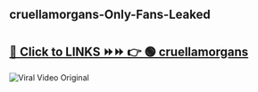 
 ## cruellamorgans-Only-Fans-Leaked

# <h2><a href="https://clipsfans.com/cruellamorgans&ref=git">🔗 Click to LINKS ⏩⏩ 👉 🟢 cruellamorgans </a></h2>

<a href="https://clipsfans.com/cruellamorgans&ref=git" rel="nofollow" data-target="animated-image.originalLink"><img src="https://i.ibb.co.com/xMMVF88/686577567.gif" alt="Viral Video Original" style="max-width: 100%; display: inline-block;" data-target="animated-image.originalImage"></a>
